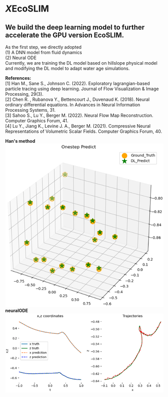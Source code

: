 # *X*EcoSLIM  
## We build the deep learning model to further accelerate the GPU version EcoSLIM.  
As the first step, we directly adopted  
(1) A DNN model from fluid dynamics  
(2) Neural ODE  
Currently, we are training the DL model based on hillslope physical model and modifying the DL model to adapt water age simulations.  

**References:**  
[1] Han M., Sane S., Johnson C. (2022). Exploratory lagrangian-based particle tracing using deep learning. Journal of Flow Visualization & Image Processing, 29(3).  
[2] Chen R. , Rubanova Y., Bettencourt J., Duvenaud K. (2018). Neural ordinary differential equations. In Advances in Neural Information Processing Systems, 31.  
[3] Sahoo S., Lu Y., Berger M. (2022). Neural Flow Map Reconstruction. Computer Graphics Forum, 41.  
[4] Lu Y., Jiang K., Levine J. A., Berger M. (2021). Compressive Neural Representations of Volumetric Scalar Fields. Computer Graphics Forum, 40.  

**Han's method**  
![image](https://github.com/aureliayang/XEcoSLIM/blob/main/images/Han.png)  
**neuralODE**  
![image](https://github.com/aureliayang/XEcoSLIM/blob/main/images/neuralODE.png)


